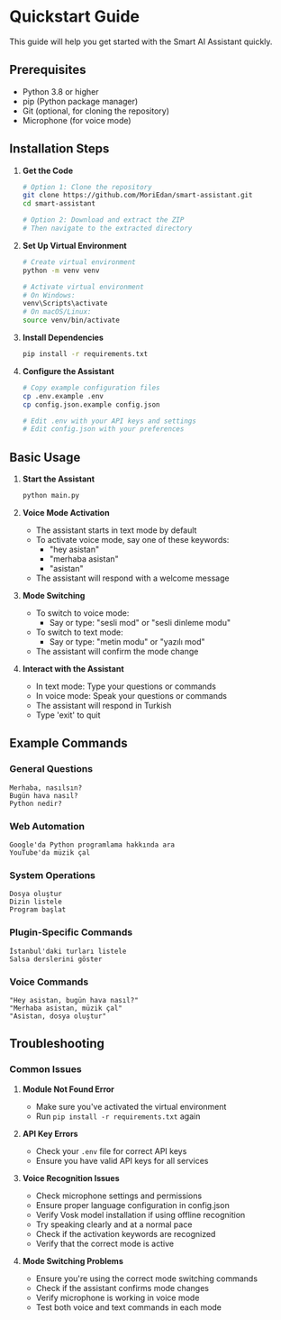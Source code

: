 # Quickstart Guide

This guide will help you get started with the Smart AI Assistant quickly.

## Prerequisites

- Python 3.8 or higher
- pip (Python package manager)
- Git (optional, for cloning the repository)
- Microphone (for voice mode)

## Installation Steps

1. **Get the Code**
   ```bash
   # Option 1: Clone the repository
   git clone https://github.com/MoriEdan/smart-assistant.git
   cd smart-assistant

   # Option 2: Download and extract the ZIP
   # Then navigate to the extracted directory
   ```

2. **Set Up Virtual Environment**
   ```bash
   # Create virtual environment
   python -m venv venv

   # Activate virtual environment
   # On Windows:
   venv\Scripts\activate
   # On macOS/Linux:
   source venv/bin/activate
   ```

3. **Install Dependencies**
   ```bash
   pip install -r requirements.txt
   ```

4. **Configure the Assistant**
   ```bash
   # Copy example configuration files
   cp .env.example .env
   cp config.json.example config.json

   # Edit .env with your API keys and settings
   # Edit config.json with your preferences
   ```

## Basic Usage

1. **Start the Assistant**
   ```bash
   python main.py
   ```

2. **Voice Mode Activation**
   - The assistant starts in text mode by default
   - To activate voice mode, say one of these keywords:
     - "hey asistan"
     - "merhaba asistan"
     - "asistan"
   - The assistant will respond with a welcome message

3. **Mode Switching**
   - To switch to voice mode:
     - Say or type: "sesli mod" or "sesli dinleme modu"
   - To switch to text mode:
     - Say or type: "metin modu" or "yazılı mod"
   - The assistant will confirm the mode change

4. **Interact with the Assistant**
   - In text mode: Type your questions or commands
   - In voice mode: Speak your questions or commands
   - The assistant will respond in Turkish
   - Type 'exit' to quit

## Example Commands

### General Questions
```
Merhaba, nasılsın?
Bugün hava nasıl?
Python nedir?
```

### Web Automation
```
Google'da Python programlama hakkında ara
YouTube'da müzik çal
```

### System Operations
```
Dosya oluştur
Dizin listele
Program başlat
```

### Plugin-Specific Commands
```
İstanbul'daki turları listele
Salsa derslerini göster
```

### Voice Commands
```
"Hey asistan, bugün hava nasıl?"
"Merhaba asistan, müzik çal"
"Asistan, dosya oluştur"
```

## Troubleshooting

### Common Issues

1. **Module Not Found Error**
   - Make sure you've activated the virtual environment
   - Run `pip install -r requirements.txt` again

2. **API Key Errors**
   - Check your `.env` file for correct API keys
   - Ensure you have valid API keys for all services

3. **Voice Recognition Issues**
   - Check microphone settings and permissions
   - Ensure proper language configuration in config.json
   - Verify Vosk model installation if using offline recognition
   - Try speaking clearly and at a normal pace
   - Check if the activation keywords are recognized
   - Verify that the correct mode is active

4. **Mode Switching Problems**
   - Ensure you're using the correct mode switching commands
   - Check if the assistant confirms mode changes
   - Verify microphone is working in voice mode
   - Test both voice and text commands in each mode